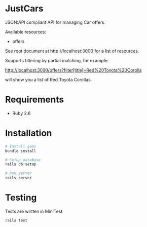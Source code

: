 # JustCars

JSON:API compliant API for managing Car offers.

Available resources:
* offers

See root document at http://localhost:3000 for a list of resources.

Supports filtering by partial matching, for example:

<http://localhost:3000/offers?filter[title]=Red%20Toyota%20Corolla>

will show you a list of Red Toyota Corollas.

# Requirements

* Ruby 2.6

# Installation

```bash
# Install gems
bundle install

# Setup database
rails db:setup

# Run server
rails server
```

# Testing
Tests are written in MiniTest.

```bash
rails test 
```
